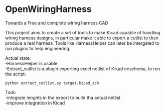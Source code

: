 # OpenWiringHarness
Towards a Free and complete wiring harness CAD

This project aims to create a set of tools to make Kicad capable of handling wiring harness designs, in particular make it able to export a cutlist to then produce a real harness. 
Tools like HarnessHelper can later be intergated to run plugins to help engineering.<br/> 

Actual state: <br/>
-HarnessHelper is usable  <br/>
-Extract_cutlist is a plugin exporting excel netlist of Kikad eeschema, to run the script:
```
python extract_cutlist.py target.kicad_sch
```
Todo  <br/>
-integrate lenghts in the export to build tha actual netlist  <br/>
-improve integration in Kicad
